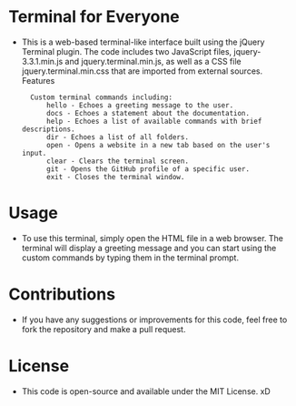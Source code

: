 # Terminal for Everyone

- This is a web-based terminal-like interface built using the jQuery Terminal plugin. The code includes two JavaScript files, jquery-3.3.1.min.js and jquery.terminal.min.js, as well as a CSS file jquery.terminal.min.css that are imported from external sources.
Features

        Custom terminal commands including:
            hello - Echoes a greeting message to the user.
            docs - Echoes a statement about the documentation.
            help - Echoes a list of available commands with brief descriptions.
            dir - Echoes a list of all folders.
            open - Opens a website in a new tab based on the user's input.
            clear - Clears the terminal screen.
            git - Opens the GitHub profile of a specific user.
            exit - Closes the terminal window.

# Usage

- To use this terminal, simply open the HTML file in a web browser. The terminal will display a greeting message and you can start using the custom commands by typing them in the terminal prompt.

# Contributions

- If you have any suggestions or improvements for this code, feel free to fork the repository and make a pull request.

# License

- This code is open-source and available under the MIT License. xD
